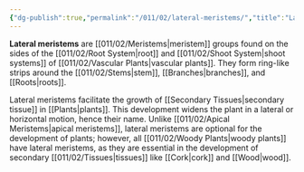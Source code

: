 ```yaml
---
{"dg-publish":true,"permalink":"/011/02/lateral-meristems/","title":"Lateral Meristems","tags":["BIOL412"],"noteIcon":"1","created":"2024-09-26T13:45:04.096-07:00","updated":"2024-10-03T23:19:44.416-07:00"}
---
```


**Lateral meristems** are [[011/02/Meristems\|meristem]] groups found on the sides of the [[011/02/Root System\|root]] and [[011/02/Shoot System\|shoot systems]] of [[011/02/Vascular Plants\|vascular plants]]. They form ring-like strips around the [[011/02/Stems\|stem]], [[Branches\|branches]], and [[Roots\|roots]].

Lateral meristems facilitate the growth of [[Secondary Tissues\|secondary tissue]] in [[Plants\|plants]]. This development widens the plant in a lateral or horizontal motion, hence their name. Unlike [[011/02/Apical Meristems\|apical meristems]], lateral meristems are optional for the development of plants; however, all [[011/02/Woody Plants\|woody plants]] have lateral meristems, as they are essential in the development of secondary [[011/02/Tissues\|tissues]] like [[Cork\|cork]] and [[Wood\|wood]].